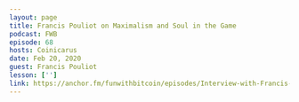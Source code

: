 ```yaml
---
layout: page
title: Francis Pouliot on Maximalism and Soul in the Game
podcast: FWB
episode: 68
hosts: Coinicarus
date: Feb 20, 2020
guest: Francis Pouliot
lesson: ['']
link: https://anchor.fm/funwithbitcoin/episodes/Interview-with-Francis-Pouliot-Hardcore-BTC-Toxic-Maximalist-eavck4
---
```

